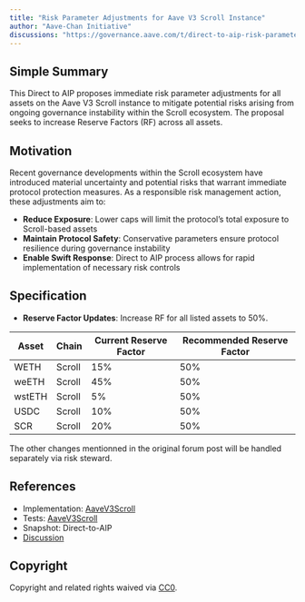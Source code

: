 ```yaml
---
title: "Risk Parameter Adjustments for Aave V3 Scroll Instance"
author: "Aave-Chan Initiative"
discussions: "https://governance.aave.com/t/direct-to-aip-risk-parameter-adjustments-for-aave-v3-scroll-instance/23113"
---
```


## Simple Summary

This Direct to AIP proposes immediate risk parameter adjustments for all assets on the Aave V3 Scroll instance to mitigate potential risks arising from ongoing governance instability within the Scroll ecosystem. The proposal seeks to increase Reserve Factors (RF) across all assets.

## Motivation

Recent governance developments within the Scroll ecosystem have introduced material uncertainty and potential risks that warrant immediate protocol protection measures. As a responsible risk management action, these adjustments aim to:

* **Reduce Exposure**: Lower caps will limit the protocol’s total exposure to Scroll-based assets
* **Maintain Protocol Safety**: Conservative parameters ensure protocol resilience during governance instability
* **Enable Swift Response**: Direct to AIP process allows for rapid implementation of necessary risk controls

## Specification

* **Reserve Factor Updates**: Increase RF for all listed assets to 50%.

|Asset|Chain|Current Reserve Factor|Recommended Reserve Factor|
| --- | --- | --- | --- |
|WETH|Scroll|15%|50%|
|weETH|Scroll|45%|50%|
|wstETH|Scroll|5%|50%|
|USDC|Scroll|10%|50%|
|SCR|Scroll|20%|50%|

The other changes mentionned in the original forum post will be handled separately via risk steward.

## References

- Implementation: [AaveV3Scroll](https://github.com/bgd-labs/aave-proposals-v3/blob/main/src/20250912_AaveV3Scroll_RiskParameterAdjustmentsForAaveV3ScrollInstance/AaveV3Scroll_RiskParameterAdjustmentsForAaveV3ScrollInstance_20250912.sol)
- Tests: [AaveV3Scroll](https://github.com/bgd-labs/aave-proposals-v3/blob/main/src/20250912_AaveV3Scroll_RiskParameterAdjustmentsForAaveV3ScrollInstance/AaveV3Scroll_RiskParameterAdjustmentsForAaveV3ScrollInstance_20250912.t.sol)
- Snapshot: Direct-to-AIP
- [Discussion](https://governance.aave.com/t/direct-to-aip-risk-parameter-adjustments-for-aave-v3-scroll-instance/23113)

## Copyright

Copyright and related rights waived via [CC0](https://creativecommons.org/publicdomain/zero/1.0/).
